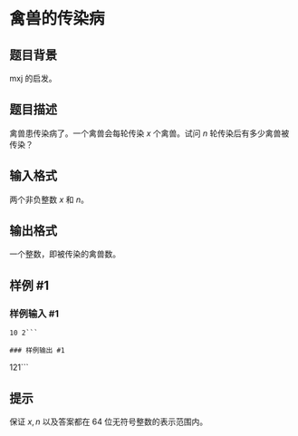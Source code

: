 # 禽兽的传染病

## 题目背景

mxj 的启发。


## 题目描述

禽兽患传染病了。一个禽兽会每轮传染 $x$ 个禽兽。试问 $n$ 轮传染后有多少禽兽被传染？


## 输入格式

两个非负整数 $x$ 和 $n$。

## 输出格式

一个整数，即被传染的禽兽数。


## 样例 #1

### 样例输入 #1
```
10 2```

### 样例输出 #1

```
121```

## 提示

保证 $x,n$ 以及答案都在 $64$ 位无符号整数的表示范围内。
